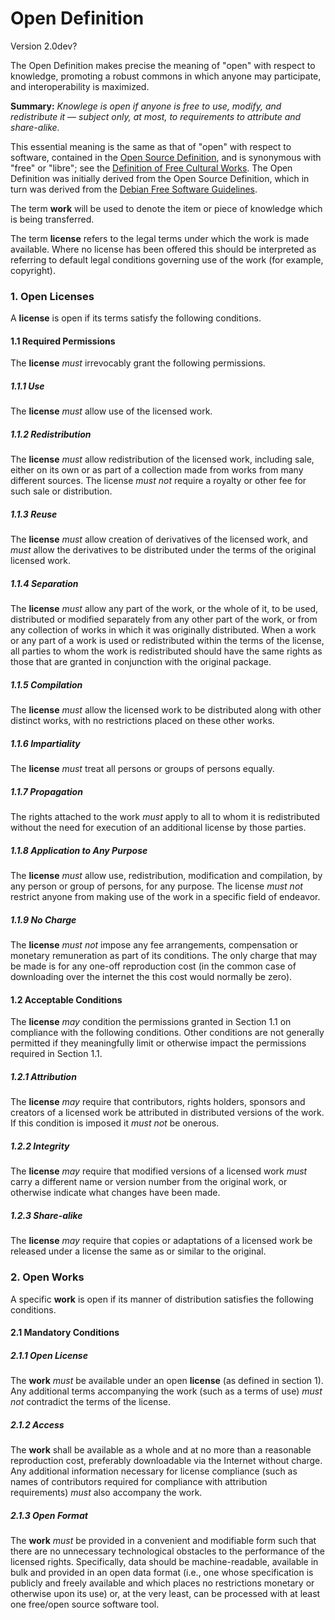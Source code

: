 # Open Definition
Version 2.0dev?

The Open Definition makes precise the meaning of "open" with respect to knowledge, promoting a robust commons in which anyone may participate, and interoperability is maximized.

**Summary:** *Knowlege is open if anyone is free to use, modify, and redistribute it — subject only, at most, to requirements to attribute and share-alike.*

This essential meaning is the same as that of "open" with respect to software, contained in the [Open Source Definition](http://www.opensource.org/docs/osd), and is synonymous with "free" or "libre"; see the [Definition of Free Cultural Works](http://freedomdefined.org). The Open Definition was initially derived from the Open Source Definition, which in turn was derived from the [Debian Free Software Guidelines](http://www.debian.org/social_contract).

The term **work** will be used to denote the item or piece of knowledge
which is being transferred.

The term **license** refers to the legal terms under which the work is
made available. Where no license has been offered this should be interpreted
as referring to default legal conditions governing use of the work (for 
example, copyright).

### 1. Open Licenses

A **license** is open if its terms satisfy the following conditions.

#### 1.1 Required Permissions

The **license** *must* irrevocably grant the following permissions.

##### 1.1.1 Use

The **license** *must* allow use of the licensed work.

##### 1.1.2 Redistribution

The **license** *must* allow redistribution of the licensed work, 
including sale, either on its own or as part of a collection made from 
works from many different sources. The license *must not* require a 
royalty or other fee for such sale or distribution.

##### 1.1.3 Reuse

The **license** *must* allow creation of derivatives of the licensed 
work, and *must* allow the derivatives to be distributed under the 
terms of the original licensed work.

##### 1.1.4 Separation

The **license** *must* allow any part of the work, or the whole of it, 
to be used, distributed or modified separately from any other part 
of the work, or from any collection of works in which it was originally 
distributed. When a work or any part of a work is used or redistributed 
within the terms of the license, all parties to whom the work is redistributed 
should have the same rights as those that are granted in conjunction with 
the original package.

##### 1.1.5 Compilation

The **license** *must* allow the licensed work to be distributed along 
with other distinct works, with no restrictions placed on these other works.

##### 1.1.6 Impartiality
The **license** *must* treat all persons or groups of persons equally.

##### 1.1.7 Propagation
The rights attached to the work *must* apply to all to whom it is redistributed 
without the need for execution of an additional license by those parties.

##### 1.1.8 Application to Any Purpose

The **license** *must* allow use, redistribution, modification and 
compilation, by any person or group of persons, for any purpose. The 
license *must not* restrict anyone from making use of the work in a
specific field of endeavor.

##### 1.1.9 No Charge

The **license** *must not* impose any fee arrangements, compensation or monetary 
remuneration as part of its conditions. The only charge that may be made is for 
any one-off reproduction cost (in the common case of downloading over the internet 
the this cost would normally be zero).

#### 1.2 Acceptable Conditions
The **license** *may* condition the permissions granted in Section 1.1 on 
compliance with the following conditions. Other conditions are not generally 
permitted if they meaningfully limit or otherwise impact the permissions 
required in Section 1.1.

##### 1.2.1 Attribution

The **license** *may* require that contributors, rights holders, sponsors and creators of a licensed 
work be attributed in distributed versions of the work. If this condition 
is imposed it *must not* be onerous. 

##### 1.2.2 Integrity

The **license** *may* require that modified versions of a licensed work *must* 
carry a different name or version number from the original work, or 
otherwise indicate what changes have been made. 

##### 1.2.3 Share-alike

The **license** *may* require that copies or adaptations of a licensed work be
released under a license the same as or similar to the original.


### 2. Open Works

A specific **work** is open if its manner of distribution satisfies the following
conditions.

#### 2.1 Mandatory Conditions

##### 2.1.1 Open License

The **work** *must* be available under an open **license** (as defined in section 1).
Any additional terms accompanying the work (such as a terms of use) *must not* 
contradict the terms of the license.

##### 2.1.2 Access

The **work** shall be available as a whole and at no more than a reasonable 
reproduction cost, preferably downloadable via the Internet without charge.
Any additional information necessary for license compliance (such as names of 
contributors required for compliance with attribution requirements) *must* also 
accompany the work.

##### 2.1.3 Open Format

The **work** *must* be provided in a convenient and modifiable form such
that there are no unnecessary technological obstacles to the performance of the
licensed rights. Specifically, data should be machine-readable, available in
bulk and provided in an open data format (i.e., one whose specification is publicly
and freely available and which places no restrictions monetary or otherwise upon
its use) or, at the very least, can be processed with at least one free/open source
software tool. 
